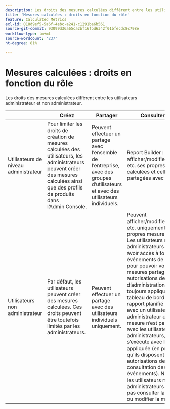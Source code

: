 ```yaml
---
description: Les droits des mesures calculées diffèrent entre les utilisateurs administrateur et non administrateur.
title: 'Mesures calculées : droits en fonction du rôle'
feature: Calculated Metrics
exl-id: 018d9ef5-5a6f-4ebc-a241-c1291ba6b561
source-git-commit: 93099d36a65ca2bf16fbd6342f01bfecdc8c798e
workflow-type: tm+mt
source-wordcount: '237'
ht-degree: 81%

---
```


# Mesures calculées : droits en fonction du rôle

Les droits des mesures calculées diffèrent entre les utilisateurs administrateur et non administrateur.

|  | Créez | Partager | Consulter/Gérer | Approuver | Appliquer |
|--- |--- |--- |--- |--- |--- |
| Utilisateurs de niveau administrateur | Pour limiter les droits de création de mesures calculées des utilisateurs, les administrateurs peuvent créer des mesures calculées ainsi que des profils de produits dans lʼAdmin Console. | Peuvent effectuer un partage avec l’ensemble de l’entreprise, avec des groupes d’utilisateurs et avec des utilisateurs individuels. | Report Builder : peut afficher/modifier/supprimer, etc. ses propres mesures calculées et celles partagées avec lui. | Peuvent approuver les mesures calculées comme étant canoniques. | Peuvent appliquer toute mesure calculée à l’échelle de l’entreprise. |
| Utilisateurs non administrateur | Par défaut, les utilisateurs peuvent créer des mesures calculées. Ces droits peuvent être toutefois limités par les administrateurs. | Peuvent effectuer un partage avec des utilisateurs individuels uniquement. | Peuvent afficher/modifier/supprimer, etc. uniquement leurs propres mesures calculées. Les utilisateurs non-administrateurs doivent avoir accès à tous les événements de composant pour pouvoir voir des mesures partagées (les autorisations de la console d’administration sont toujours appliquées).  Si un tableau de bord ou un rapport planifié est partagé avec un utilisateur non administrateur et que la mesure n’est pas partagée avec les utilisateurs non administrateurs, le rapport s’exécute avec la mesure appliquée (en présumant qu’ils disposent des autorisations de consultation des événements). Néanmoins, les utilisateurs non administrateurs ne pourront pas consulter la définition ou modifier la mesure. | Ne peuvent utiliser que les mesures calculées approuvées ; ne peuvent pas les marquer comme approuvées. | Peuvent appliquer leurs propres mesures calculées et les segments qui ont été partagés avec eux. |